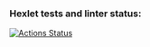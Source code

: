 ### Hexlet tests and linter status:
[![Actions Status](https://github.com/DimonNikolaev/php-project-lvl2/workflows/hexlet-check/badge.svg)](https://github.com/DimonNikolaev/php-project-lvl2/actions)